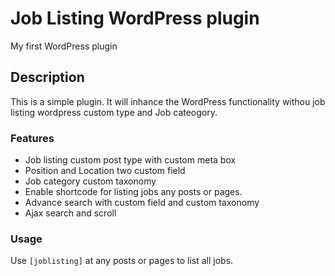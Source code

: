 # Job Listing WordPress plugin

My first WordPress plugin

## Description

This is a simple plugin. It will inhance the WordPress functionality withou job listing wordpress custom type and Job cateogory. 

### Features

* Job listing custom post type with custom meta box
* Position and Location two custom field
* Job category custom taxonomy
* Enable shortcode for listing jobs any posts or pages.
* Advance search with custom field and custom taxonomy
* Ajax search and scroll

### Usage

Use `[joblisting]` at any posts or pages to list all jobs.





